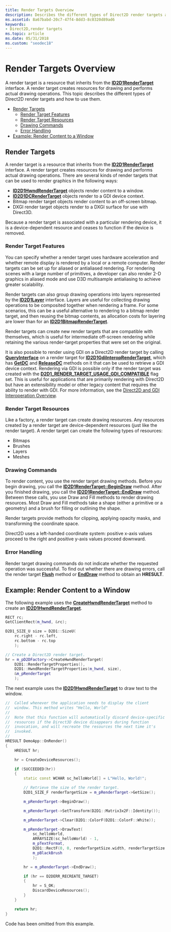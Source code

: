 ```yaml
---
title: Render Targets Overview
description: Describes the different types of Direct2D render targets and how to use them.
ms.assetid: 8a67babd-20c7-47f4-8dd3-8c0320d89ad6
keywords:
- Direct2D,render targets
ms.topic: article
ms.date: 05/31/2018
ms.custom: "seodec18"
---
```


# Render Targets Overview

A render target is a resource that inherits from the [**ID2D1RenderTarget**](https://msdn.microsoft.com/en-us/library/Dd371766(v=VS.85).aspx) interface. A render target creates resources for drawing and performs actual drawing operations. This topic describes the different types of Direct2D render targets and how to use them.

-   [Render Targets](#render-targets-overview)
    -   [Render Target Features](#render-target-features)
    -   [Render Target Resources](#render-target-resources)
    -   [Drawing Commands](#drawing-commands)
    -   [Error Handling](#error-handling)
-   [Example: Render Content to a Window](#example-render-content-to-a-window)

## Render Targets

A render target is a resource that inherits from the [**ID2D1RenderTarget**](https://msdn.microsoft.com/en-us/library/Dd371766(v=VS.85).aspx) interface. A render target creates resources for drawing and performs actual drawing operations. There are several kinds of render targets that can be used to render graphics in the following ways:

-   [**ID2D1HwndRenderTarget**](https://msdn.microsoft.com/en-us/library/Dd371461(v=VS.85).aspx) objects render content to a window.
-   [**ID2D1DCRenderTarget**](https://msdn.microsoft.com/en-us/library/Dd371213(v=VS.85).aspx) objects render to a GDI device context.
-   Bitmap render target objects render content to an off-screen bitmap.
-   DXGI render target objects render to a DXGI surface for use with Direct3D.

Because a render target is associated with a particular rendering device, it is a device-dependent resource and ceases to function if the device is removed.

### Render Target Features

You can specify whether a render target uses hardware acceleration and whether remote display is rendered by a local or a remote computer. Render targets can be set up for aliased or antialiased rendering. For rendering scenes with a large number of primitives, a developer can also render 2-D graphics in aliased mode and use D3D multisample antialiasing to achieve greater scalability.

Render targets can also group drawing operations into layers represented by the [**ID2D1Layer**](https://msdn.microsoft.com/en-us/library/Dd371483(v=VS.85).aspx) interface. Layers are useful for collecting drawing operations to be composited together when rendering a frame. For some scenarios, this can be a useful alternative to rendering to a bitmap render target, and then reusing the bitmap contents, as allocation costs for layering are lower than for an [**ID2D1BitmapRenderTarget**](https://msdn.microsoft.com/en-us/library/Dd371146(v=VS.85).aspx).

Render targets can create new render targets that are compatible with themselves, which is useful for intermediate off-screen rendering while retaining the various render-target properties that were set on the original.

It is also possible to render using GDI on a Direct2D render target by calling [**QueryInterface**](https://msdn.microsoft.com/en-us/library/ms682521(v=VS.85).aspx) on a render target for [**ID2D1GdiInteropRenderTarget**](https://msdn.microsoft.com/en-us/library/Dd371321(v=VS.85).aspx), which has [**GetDC**](https://msdn.microsoft.com/en-us/library/Dd371323(v=VS.85).aspx) and [**ReleaseDC**](https://msdn.microsoft.com/en-us/library/Dd371327(v=VS.85).aspx) methods on it that can be used to retrieve a GDI device context. Rendering via GDI is possible only if the render target was created with the [**D2D1\_RENDER\_TARGET\_USAGE\_GDI\_COMPATIBLE**](/windows/desktop/api/d2d1/ne-d2d1-d2d1_render_target_usage) flag set. This is useful for applications that are primarily rendering with Direct2D but have an extensibility model or other legacy content that requires the ability to render with GDI. For more information, see the [Direct2D and GDI Interoperation Overview](direct2d-and-gdi-interoperation-overview.md).

### Render Target Resources

Like a factory, a render target can create drawing resources. Any resources created by a render target are device-dependent resources (just like the render target). A render target can create the following types of resources:

-   Bitmaps
-   Brushes
-   Layers
-   Meshes

### Drawing Commands

To render content, you use the render target drawing methods. Before you begin drawing, you call the [**ID2D1RenderTarget::BeginDraw**](https://msdn.microsoft.com/en-us/library/Dd371768(v=VS.85).aspx) method. After you finished drawing, you call the [**ID2D1RenderTarget::EndDraw**](https://msdn.microsoft.com/en-us/library/Dd371924(v=VS.85).aspx) method. Between these calls, you use Draw and Fill methods to render drawing resources. Most Draw and Fill methods take a shape (either a primitive or a geometry) and a brush for filling or outlining the shape.

Render targets provide methods for clipping, applying opacity masks, and transforming the coordinate space.

Direct2D uses a left-handed coordinate system: positive x-axis values proceed to the right and positive y-axis values proceed downward.

### Error Handling

Render target drawing commands do not indicate whether the requested operation was successful. To find out whether there are drawing errors, call the render target [**Flush**](https://msdn.microsoft.com/en-us/library/Dd316801(v=VS.85).aspx) method or [**EndDraw**](https://msdn.microsoft.com/en-us/library/Dd371924(v=VS.85).aspx) method to obtain an **HRESULT**.

## Example: Render Content to a Window

The following example uses the [**CreateHwndRenderTarget**](/windows/desktop/api/d2d1/nf-d2d1-id2d1factory-createhwndrendertarget(constd2d1_render_target_properties__constd2d1_hwnd_render_target_properties__id2d1hwndrendertarget)) method to create an [**ID2D1HwndRenderTarget**](https://msdn.microsoft.com/en-us/library/Dd371461(v=VS.85).aspx).


```C++
RECT rc;
GetClientRect(m_hwnd, &rc);

D2D1_SIZE_U size = D2D1::SizeU(
    rc.right - rc.left,
    rc.bottom - rc.top
    );

// Create a Direct2D render target.
hr = m_pD2DFactory->CreateHwndRenderTarget(
    D2D1::RenderTargetProperties(),
    D2D1::HwndRenderTargetProperties(m_hwnd, size),
    &m_pRenderTarget
    );
```



The next example uses the [**ID2D1HwndRenderTarget**](https://msdn.microsoft.com/en-us/library/Dd371461(v=VS.85).aspx) to draw text to the window.


```C++
//  Called whenever the application needs to display the client
//  window. This method writes "Hello, World"
//
//  Note that this function will automatically discard device-specific
//  resources if the Direct3D device disappears during function
//  invocation, and will recreate the resources the next time it's
//  invoked.
//
HRESULT DemoApp::OnRender()
{
    HRESULT hr;

    hr = CreateDeviceResources();

    if (SUCCEEDED(hr))
    {
        static const WCHAR sc_helloWorld[] = L"Hello, World!";

        // Retrieve the size of the render target.
        D2D1_SIZE_F renderTargetSize = m_pRenderTarget->GetSize();

        m_pRenderTarget->BeginDraw();

        m_pRenderTarget->SetTransform(D2D1::Matrix3x2F::Identity());

        m_pRenderTarget->Clear(D2D1::ColorF(D2D1::ColorF::White));

        m_pRenderTarget->DrawText(
            sc_helloWorld,
            ARRAYSIZE(sc_helloWorld) - 1,
            m_pTextFormat,
            D2D1::RectF(0, 0, renderTargetSize.width, renderTargetSize.height),
            m_pBlackBrush
            );

        hr = m_pRenderTarget->EndDraw();

        if (hr == D2DERR_RECREATE_TARGET)
        {
            hr = S_OK;
            DiscardDeviceResources();
        }
    }

    return hr;
}
```



Code has been omitted from this example.

 

 




